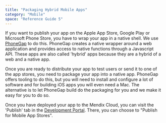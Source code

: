 ```yaml
---
title: "Packaging Hybrid Mobile Apps"
category: "Mobile"
space: "Reference Guide 5"
---
```



If you want to publish your app on the Apple App Store, Google Play or Microsoft Phone Store, you have to wrap your app in a native shell. We use [PhoneGap](http://phonegap.com/) to do this. PhoneGap creates a native wrapper around a web application and provides access to native functions through a Javascript API. These apps are also called 'hybrid' apps because they are a hybrid of a web and a native app. 

Once you are ready to distribute your app to test users or send it to one of the app stores, you need to package your app into a native app. PhoneGap offers tooling to do this, but you will need to install and configure a lot of software and for building iOS apps you will even need a Mac. The alternative is to let PhoneGap build do the packaging for you and we make it easy for you to do so.

Once you have deployed your app to the Mendix Cloud, you can visit the 'Publish' tab in the [Development Portal](https://sprintr.home.mendix.com/). There, you can choose to "Publish for Mobile App Stores".
